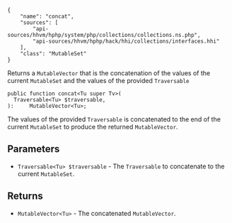 ``` yamlmeta
{
    "name": "concat",
    "sources": [
        "api-sources/hhvm/hphp/system/php/collections/collections.ns.php",
        "api-sources/hhvm/hphp/hack/hhi/collections/interfaces.hhi"
    ],
    "class": "MutableSet"
}
```




Returns a ` MutableVector ` that is the concatenation of the values of the
current `` MutableSet `` and the values of the provided ``` Traversable ```




``` Hack
public function concat<Tu super Tv>(
  Traversable<Tu> $traversable,
):     MutableVector<Tu>;
```




The values of the provided ` Traversable ` is concatenated to the end of the
current `` MutableSet `` to produce the returned ``` MutableVector ```.




## Parameters




+ ` Traversable<Tu> $traversable ` - The `` Traversable `` to concatenate to the current
  ``` MutableSet ```.




## Returns




* ` MutableVector<Tu> ` - The concatenated `` MutableVector ``.
<!-- HHAPIDOC -->
